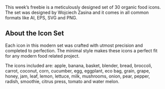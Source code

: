 This week’s freebie is a meticulously designed set of 30 organic food icons. The set was designed by Wojciech Zasina and it comes in all common formats like AI, EPS, SVG and PNG.

## About the Icon Set

Each icon in this modern set was crafted with utmost precision and completed to perfection. The minimal style makes these icons a perfect fit for any modern food related project.

The icons included are: apple, banana, basket, blender, bread, broccoli, carrot, coconut, corn, cucumber, egg, eggplant, eco bag, grain, grape, honey, jam, leaf, lemon, lettuce, milk, mushrooms, onion, pear, pepper, radish, smoothie, citrus press, tomato and water melon.
